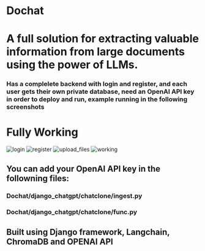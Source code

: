 # Dochat
# A full solution for extracting valuable information from large documents using the power of LLMs.
### Has a complelete backend with login and register, and each user gets their own private database, need an OpenAI API key in order to deploy and run, example running in the following screenshots
# Fully Working
![login](https://github.com/AmoghKondapalli/Dochat/assets/90903421/a54b0dcb-b343-4aa0-99c0-59e43f5f75d9)
![register](https://github.com/AmoghKondapalli/Dochat/assets/90903421/f83b6c01-6954-4b9c-9026-462d276eb029)
![upload_files](https://github.com/AmoghKondapalli/Dochat/assets/90903421/24ea3af0-9797-4ed6-86a9-3ef06ab38d73)
![working](https://github.com/AmoghKondapalli/Dochat/assets/90903421/ff62659d-b284-481a-afe5-666bb10d16cf)
## You can add your OpenAI API key in the followning files:
### Dochat/django_chatgpt/chatclone/ingest.py
### Dochat/django_chatgpt/chatclone/func.py

## Built using Django framework, Langchain, ChromaDB and OPENAI API
